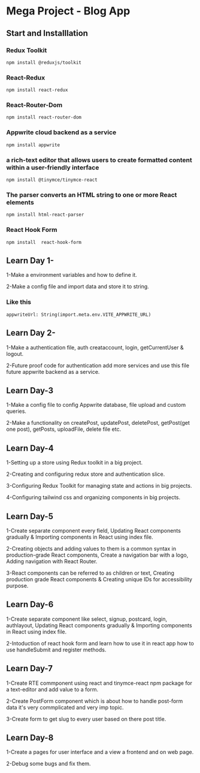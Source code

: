 # Mega Project - Blog App

## Start and Installlation

### Redux Toolkit

    npm install @reduxjs/toolkit

### React-Redux

    npm install react-redux

### React-Router-Dom

    npm install react-router-dom

### Appwrite cloud backend as a service

    npm install appwrite

### a rich-text editor that allows users to create formatted content within a user-friendly interface

    npm install @tinymce/tinymce-react

### The parser converts an HTML string to one or more React elements

    npm install html-react-parser

### React Hook Form

    npm install  react-hook-form

## Learn Day 1-

1-Make a environment variables and how to define it.

2-Make a config file and import data and store it to string.

### Like this

    appwriteUrl: String(import.meta.env.VITE_APPWRITE_URL)

## Learn Day 2-

1-Make a authentication file, auth creataccount, login, getCurrentUser & logout.

2-Future proof code for authentication add more services and use this file future appwrite backend as a service.

## Learn Day-3

1-Make a config file to config Appwrite database, file upload and custom queries.

2-Make a functionality on createPost, updatePost, deletePost, getPost(get one post), getPosts, uploadFile, delete file etc.

## Learn Day-4

1-Setting up a store using Redux toolkit in a big project.

2-Creating and configuring redux store and authentication slice.

3-Configuring Redux Toolkit for managing state and actions in big projects.

4-Configuring tailwind css and organizing components in big projects.

## Learn Day-5

1-Create separate component every field, Updating React components gradually & Importing components in React using index file.

2-Creating objects and adding values to them is a common syntax in production-grade React components, Create a navigation bar with a logo, Adding navigation with React Router.

3-React components can be referred to as children or text, Creating production grade React components & Creating unique IDs for accessibility purpose.

## Learn Day-6

1-Create separate component like select, signup, postcard, login, authlayout, Updating React components gradually & Importing components in React using index file.

2-Intoduction of react hook form and learn how to use it in react app how to use handleSubmit and register methods.

## Learn Day-7

1-Create RTE commponent using react and tinymce-react npm package for a text-editor and add value to a form.

2-Create PostForm component which is about how to handle post-form data it's very commplicated and very imp topic.

3-Create form to get slug to every user based on there post title.

## Learn Day-8

1-Create a pages for user interface and a view a frontend and on web page.

2-Debug some bugs and fix them.
